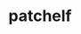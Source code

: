 ---
title: "patchelf"
layout: cache
categories: [package, develop-2025-03-16]
meta: {"compilers": ["gcc@=10.5.0", "gcc@=11.1.0", "gcc@=11.4.0", "gcc@=13.2.0", "gcc@=13.3.0", "gcc@=7.5.0", "oneapi@=2024.2.1"], "num_specs": 9, "num_specs_by_stack": {"data-vis-sdk": 1, "developer-tools-aarch64-linux-gnu": 1, "developer-tools-x86_64_v3-linux-gnu": 1, "e4s": 1, "e4s-neoverse-v2": 1, "e4s-oneapi": 1, "ml-linux-aarch64-cpu": 1, "ml-linux-aarch64-cuda": 1, "ml-linux-x86_64-cpu": 1, "ml-linux-x86_64-cuda": 1, "ml-linux-x86_64-rocm": 1, "radiuss": 1, "root": 9, "tutorial": 1}, "oss": ["centos7", "rhel8", "ubuntu18.04", "ubuntu20.04", "ubuntu22.04", "ubuntu24.04"], "platforms": ["linux"], "stacks": ["data-vis-sdk", "developer-tools-aarch64-linux-gnu", "developer-tools-x86_64_v3-linux-gnu", "e4s", "e4s-neoverse-v2", "e4s-oneapi", "ml-linux-aarch64-cpu", "ml-linux-aarch64-cuda", "ml-linux-x86_64-cpu", "ml-linux-x86_64-cuda", "ml-linux-x86_64-rocm", "radiuss", "root", "tutorial"], "targets": ["aarch64", "neoverse_v2", "x86_64_v3"], "versions": ["0.17.2"]}
spec_details: [{"compiler": "gcc@=13.3.0", "hash": "4preqybfhbz2tf6ee6b5lvqys4rp6orq", "os": "rhel8", "platform": "linux", "size": "-", "stacks": ["developer-tools-aarch64-linux-gnu", "root"], "target": "aarch64", "variants": ["build_system=autotools"], "versions": ["0.17.2"]}, {"compiler": "gcc@=13.2.0", "hash": "7fxojacdfoonhi7oc3aahu4qb6u5nnbm", "os": "ubuntu24.04", "platform": "linux", "size": "-", "stacks": ["ml-linux-aarch64-cpu", "ml-linux-aarch64-cuda", "root"], "target": "aarch64", "variants": ["build_system=autotools"], "versions": ["0.17.2"]}, {"compiler": "gcc@=7.5.0", "hash": "ah7trwfyukxxzr3776qhmqo47ydx75wm", "os": "ubuntu18.04", "platform": "linux", "size": "-", "stacks": ["radiuss", "root"], "target": "x86_64_v3", "variants": ["build_system=autotools"], "versions": ["0.17.2"]}, {"compiler": "oneapi@=2024.2.1", "hash": "azmc3bprexxqcx2ce6k4ekf7l7ikrgxw", "os": "ubuntu22.04", "platform": "linux", "size": "-", "stacks": ["e4s-oneapi", "root"], "target": "x86_64_v3", "variants": ["build_system=autotools"], "versions": ["0.17.2"]}, {"compiler": "gcc@=10.5.0", "hash": "dhzvzloydw7rnl27wplw2o3wz5pn2v7m", "os": "centos7", "platform": "linux", "size": "-", "stacks": ["developer-tools-x86_64_v3-linux-gnu", "root"], "target": "x86_64_v3", "variants": ["build_system=autotools"], "versions": ["0.17.2"]}, {"compiler": "gcc@=11.4.0", "hash": "p2ga374zchvhcansu4g2h5cqbmxu5v6x", "os": "ubuntu22.04", "platform": "linux", "size": "-", "stacks": ["e4s", "root", "tutorial"], "target": "x86_64_v3", "variants": ["build_system=autotools"], "versions": ["0.17.2"]}, {"compiler": "gcc@=11.4.0", "hash": "tuxz4wzfnskh5l5yqw2r2dld32sl6273", "os": "ubuntu22.04", "platform": "linux", "size": "-", "stacks": ["e4s-neoverse-v2", "root"], "target": "neoverse_v2", "variants": ["build_system=autotools"], "versions": ["0.17.2"]}, {"compiler": "gcc@=13.2.0", "hash": "vfbaxa4optoidoepbt64gisuarwr5j36", "os": "ubuntu24.04", "platform": "linux", "size": "-", "stacks": ["ml-linux-x86_64-cpu", "ml-linux-x86_64-cuda", "ml-linux-x86_64-rocm", "root"], "target": "x86_64_v3", "variants": ["build_system=autotools"], "versions": ["0.17.2"]}, {"compiler": "gcc@=11.1.0", "hash": "zwvcutdppdvnc6zmln4hks3mb4ekpzfs", "os": "ubuntu20.04", "platform": "linux", "size": "-", "stacks": ["data-vis-sdk", "root"], "target": "x86_64_v3", "variants": ["build_system=autotools"], "versions": ["0.17.2"]}]
---